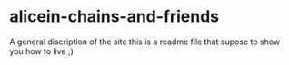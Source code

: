 # alicein-chains-and-friends
A general discription of the site
this is a readme file that supose to show you how to live ;)
